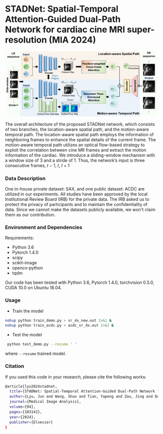 # STADNet: Spatial-Temporal Attention-Guided Dual-Path Network for cardiac cine MRI super-resolution (MIA 2024)
![alt](https://github.com/MICV-Lab/STADNet/blob/main/Framework.png "Framework")



The overall architecture of the proposed STADNet network, which consists of two branches, the location-aware spatial path, and the motion-aware temporal path. The location-aware spatial path employs the information of neighboring frames to enhance the spatial details of the current frame. The motion-aware temporal path utilizes an optical flow-based strategy to exploit the correlation between cine MR frames and extract the motion information of the cardiac. We introduce a sliding-window mechanism with a window size of 3 and a stride of 1. Thus, the network’s input is three consecutive frames, 𝑡 − 1, 𝑡, 𝑡 + 1



### Data Description
One in-house private dataset: SAX, and one public dataset: ACDC are utilized in our experiments. All studies have been approved by the local Institutional Review Board (IRB) for the private data. The IRB asked us to protect the privacy of participants and to maintain the confidentiality of data. Since we cannot make the  datasets publicly available, we won't claim them as our contribution. 


### Environment and Dependencies
Requirements:
* Python 3.6
* Pytorch 1.4.0 
* scipy
* scikit-image
* opencv-python
* tqdm

Our code has been tested with Python 3.6, Pytorch 1.4.0, torchvision 0.5.0, CUDA 10.0 on Ubuntu 18.04.


### Usage

- Train the model
```bash
nohup python train_demo.py > sr_4x_new.out 2>&1 &
nohup python train_acdc.py > acdc_sr_4x.out 2>&1 &
```

- Test the model
```bash
 python test_demo.py --resume ' '
```
where
`--resume`  trained model. 

### Citation
If you used this code in your research, please cite the following works:
```bash
@article{lyu2024stadnet,
  title={STADNet: Spatial-Temporal Attention-Guided Dual-Path Network for cardiac cine MRI super-resolution},
  author={Lyu, Jun and Wang, Shuo and Tian, Yapeng and Zou, Jing and Dong, Shunjie and Wang, Chengyan and Aviles-Rivero, Angelica I and Qin, Jing},
  journal={Medical Image Analysis},
  volume={94},
  pages={103142},
  year={2024},
  publisher={Elsevier}
}
```


